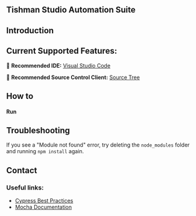 ## Tishman Studio Automation Suite

## Introduction



## Current Supported Features:



🔹 **Recommended IDE:** [Visual Studio Code](https://code.visualstudio.com/)

🔹 **Recommended Source Control Client:** [Source Tree](https://www.sourcetreeapp.com/)

## How to
#### Run


## Troubleshooting

If you see a "Module not found" error, try deleting the `node_modules` folder and running `npm install` again.


## Contact


### Useful links:

- [Cypress Best Practices](https://docs.cypress.io/guides/references/best-practices)
- [Mocha Documentation](https://mochajs.org/)

